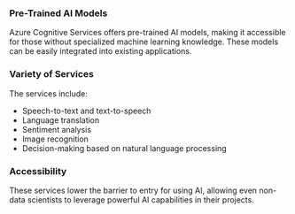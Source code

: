### Pre-Trained AI Models

Azure Cognitive Services offers pre-trained AI models, making it accessible for those without specialized machine learning knowledge. These models can be easily integrated into existing applications.

### Variety of Services

The services include:
- Speech-to-text and text-to-speech
- Language translation
- Sentiment analysis
- Image recognition
- Decision-making based on natural language processing

### Accessibility

These services lower the barrier to entry for using AI, allowing even non-data scientists to leverage powerful AI capabilities in their projects.
